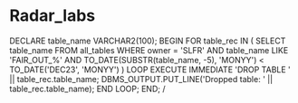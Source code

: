 # Radar_labs

DECLARE
    table_name VARCHAR2(100);
BEGIN
    FOR table_rec IN (
        SELECT table_name
        FROM all_tables
        WHERE owner = 'SLFR'
        AND table_name LIKE 'FAIR_OUT_%'
        AND TO_DATE(SUBSTR(table_name, -5), 'MONYY') < TO_DATE('DEC23', 'MONYY')
    )
    LOOP
        EXECUTE IMMEDIATE 'DROP TABLE ' || table_rec.table_name;
        DBMS_OUTPUT.PUT_LINE('Dropped table: ' || table_rec.table_name);
    END LOOP;
END;
/
